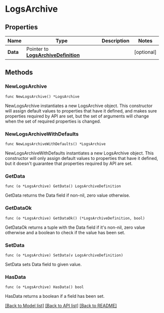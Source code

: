 # LogsArchive

## Properties

Name | Type | Description | Notes
---- | ---- | ----------- | ------
**Data** | Pointer to [**LogsArchiveDefinition**](LogsArchiveDefinition.md) |  | [optional] 

## Methods

### NewLogsArchive

`func NewLogsArchive() *LogsArchive`

NewLogsArchive instantiates a new LogsArchive object.
This constructor will assign default values to properties that have it defined,
and makes sure properties required by API are set, but the set of arguments
will change when the set of required properties is changed.

### NewLogsArchiveWithDefaults

`func NewLogsArchiveWithDefaults() *LogsArchive`

NewLogsArchiveWithDefaults instantiates a new LogsArchive object.
This constructor will only assign default values to properties that have it defined,
but it doesn't guarantee that properties required by API are set.

### GetData

`func (o *LogsArchive) GetData() LogsArchiveDefinition`

GetData returns the Data field if non-nil, zero value otherwise.

### GetDataOk

`func (o *LogsArchive) GetDataOk() (*LogsArchiveDefinition, bool)`

GetDataOk returns a tuple with the Data field if it's non-nil, zero value otherwise
and a boolean to check if the value has been set.

### SetData

`func (o *LogsArchive) SetData(v LogsArchiveDefinition)`

SetData sets Data field to given value.

### HasData

`func (o *LogsArchive) HasData() bool`

HasData returns a boolean if a field has been set.


[[Back to Model list]](../README.md#documentation-for-models) [[Back to API list]](../README.md#documentation-for-api-endpoints) [[Back to README]](../README.md)


